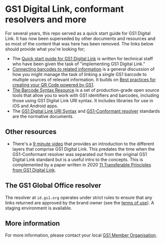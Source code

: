 # GS1 Digital Link, conformant resolvers and more #
For several years, this repo served as a quick start guide for GS1 Digital Link. It has now been superseded by other documents and resources and so most of the content that was here has been removed. The links below should provide what you're looking for;

* The [Quick start guide for GS1 Digital Link](https://ref.gs1.org/docs/2024/digital-link-quick-start-guide) is written for technical staff who have been given the task of "implementing GS1 Digital Link."
* [Connecting barcodes to related information](https://ref.gs1.org/docs/2024/connecting-barcodes-to-related-information) is a general discussion of how you might manage the task of linking a single GS1 barcode to multiple sources of relevant information. It builds on [Best practices for creating your QR Code powered by GS1](https://ref.gs1.org/docs/2023/QR-Code_powered-by-GS1-best-practices).
* [The Barcode Syntax Resource](https://ref.gs1.org/tools/gs1-barcode-syntax-resource/) is a set of production-grade open source tools that allow you to work with GS1 identifiers and barcodes, including those using GS1 Digital Link URI syntax. It includes libraries for use in iOS and Android apps.
* The [GS1 Digital Link URI Syntax](https://ref.gs1.org/standards/digital-link/uri-syntax/) and [GS1-Conformant resolver](https://ref.gs1.org/standards/resolver/) standards are the normative documents.

## Other resources ##
* There's a [9 minute video](https://youtu.be/H2idDJeH3o4) that provides an introduction to the different layers that comprise GS1 Digital Link. This predates the time when the GS1-Conformant resolver was separated out from the original GS1 Digital Link standard but is a useful intro to the concepts. This is complemented by a paper written in 2020 [11 Transferable Principles from GS1 Digital Link](https://gs1.github.io/DigitalLinkDocs/principles/).

## The GS1 Global Office resolver ##
The resolver at `id.gs1.org` operates under strict rules to ensure that any links returned are approved by the brand owner (see the [terms of use](https://www.gs1.org/standards/resolver/terms-of-use)). A staging environment is available. 

## More information ##
For more information, please contact your local [GS1 Member Organisation](https://www.gs1.org/contact).

